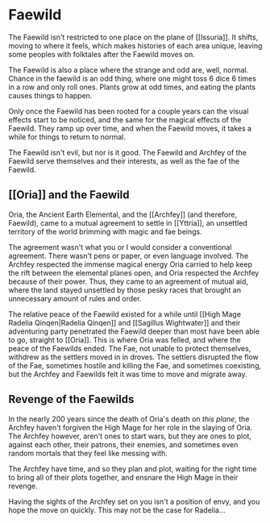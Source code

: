 # Faewild
The Faewild isn't restricted to one place on the plane of [[Issuria]]. It shifts, moving to where it feels, which makes histories of each area unique, leaving some peoples with folktales after the Faewild moves on.

The Faewild is also a place where the strange and odd are, well, normal. Chance in the faewild is an odd thing, where one might toss 6 dice 6 times in a row and only roll ones. Plants grow at odd times, and eating the plants causes things to happen.

Only once the Faewild has been rooted for a couple years can the visual effects start to be noticed, and the same for the magical effects of the Faewild. They ramp up over time, and when the Faewild moves, it takes a while for things to return to normal.

The Faewild isn't evil, but nor is it good. The Faewild and Archfey of the Faewild serve themselves and their interests, as well as the fae of the Faewild.  

## [[Oria]] and the Faewild
Oria, the Ancient Earth Elemental, and the [[Archfey]] (and therefore, Faewild), came to a mutual agreement to settle in [[Yttria]], an unsettled territory of the world brimming with magic and fae beings. 

The agreement wasn't what you or I would consider a conventional agreement. There wasn't pens or paper, or even language involved. The Archfey respected the immense magical energy Oria carried to help keep the rift between the elemental planes open, and Oria respected the Archfey because of their power. Thus, they came to an agreement of mutual aid, where the land stayed unsettled by those pesky races that brought an unnecessary amount of rules and order.

The relative peace of the Faewild existed for a while until [[High Mage Radelia Qinqen|Radelia Qinqen]] and [[Sagillus Wightwater]] and their adventuring party penetrated the Faewild deeper than most have been able to go, straight to [[Oria]]. This is where Oria was felled, and where the peace of the Faewilds ended. The Fae, not unable to protect themselves, withdrew as the settlers moved in in droves. The settlers disrupted the flow of the Fae, sometimes hostile and killing the Fae, and sometimes coexisting, but the Archfey and Faewilds felt it was time to move and migrate away.

## Revenge of the Faewilds
In the nearly 200 years since the death of Oria's death on *this plane*, the Archfey haven't forgiven the High Mage for her role in the slaying of Oria. The Archfey however, aren't ones to start wars, but they are ones to plot, against each other, their patrons, their enemies, and sometimes even random mortals that they feel like messing with.

The Archfey have time, and so they plan and plot, waiting for the right time to bring all of their plots together, and ensnare the High Mage in their revenge. 

Having the sights of the Archfey set on you isn't a position of envy, and you hope the move on quickly. This may not be the case for Radelia...